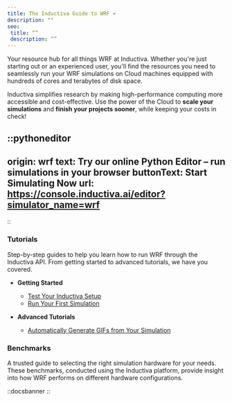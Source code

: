 ```yaml
---
title: The Inductiva Guide to WRF ☔️
description: ""
seo:
 title: “”
 description: “”
---
```


Your resource hub for all things WRF at Inductiva. Whether you're just starting out or an experienced user, you'll find the resources you need to seamlessly run your WRF simulations on Cloud machines equipped with hundreds of cores and terabytes of disk space.

Inductiva simplifies research by making high-performance computing more accessible and cost-effective. Use the power of the Cloud to **scale your simulations** and **finish your projects sooner**, while keeping your costs in check!

::pythoneditor
---
origin: wrf
text: Try our online Python Editor – run simulations in your browser
buttonText: Start Simulating Now
url: https://console.inductiva.ai/editor?simulator_name=wrf
---
::


### Tutorials
Step-by-step guides to help you learn how to run WRF through the Inductiva API. From getting started to advanced tutorials, we have you covered.

* **Getting Started**
    - [Test Your Inductiva Setup](tutorials/setup-test)
    - [Run Your First Simulation](tutorials/quick-start)

* **Advanced Tutorials**
    - [Automatically Generate GIFs from Your Simulation](visualization/gif-generation)

### Benchmarks
A trusted guide to selecting the right simulation hardware for your needs. These benchmarks, conducted using the Inductiva platform, provide insight into how WRF performs on different hardware configurations.

::docsbanner
::
